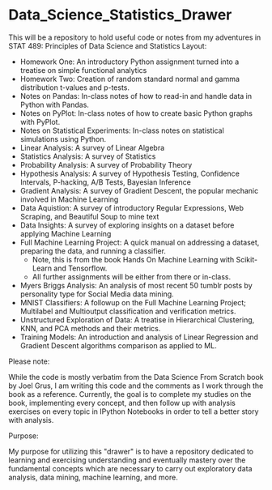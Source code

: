 # Data_Science_Statistics_Drawer
This will be a repository to hold useful code or notes from my adventures in STAT 489: Principles of Data Science and Statistics
Layout:
- Homework One: An introductory Python assignment turned into a treatise on simple functional analytics
- Homework Two: Creation of random standard normal and gamma distribution t-values and p-tests.
- Notes on Pandas: In-class notes of how to read-in and handle data in Python with Pandas.
- Notes on PyPlot: In-class notes of how to create basic Python graphs with PyPlot.
- Notes on Statistical Experiments: In-class notes on statistical simulations using Python.
- Linear Analysis: A survey of Linear Algebra
- Statistics Analysis: A survey of Statistics
- Probability Analysis: A survey of Probability Theory
- Hypothesis Analysis: A survey of Hypothesis Testing, Confidence Intervals, P-hacking, A/B Tests, Bayesian Inference
- Gradient Analysis: A survey of Gradient Descent, the popular mechanic involved in Machine Learning
- Data Aquistion: A survey of introductory Regular Expressions, Web Scraping, and Beautiful Soup to mine text
- Data Insights: A survey of exploring insights on a dataset before applying Machine Learning
- Full Machine Learning Project: A quick manual on addressing a dataset, preparing the data, and running a classifier.
  - Note, this is from the book Hands On Machine Learning with Scikit-Learn and Tensorflow.
  - All further assignments will be either from there or in-class.  
- Myers Briggs Analysis: An analysis of most recent 50 tumblr posts by personality type for Social Media data mining.
- MNIST Classifiers: A followup on the Full Machine Learning Project; Multilabel and Multioutput classification and verification metrics.
- Unstructured Exploration of Data: A treatise in Hierarchical Clustering, KNN, and PCA methods and their metrics.
- Training Models: An introduction and analysis of Linear Regression and Gradient Descent algorithms comparison as applied to ML.
  
Please note:
 
While the code is mostly verbatim from the Data Science From Scratch book by Joel Grus, I am writing this
code and the comments as I work through the book as a reference. Currently, the goal is to complete my 
studies on the book, implementing every concept, and then follow up with analysis exercises on every
topic in IPython Notebooks in order to tell a better story with analysis.

Purpose:

My purpose for utilizing this "drawer" is to have a repository dedicated to learning and exercising
understanding and eventually mastery over the fundamental concepts which are necessary to carry out
exploratory data analysis, data mining, machine learning, and more.
